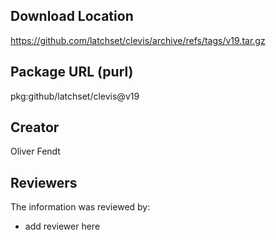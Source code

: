 ## Download Location

https://github.com/latchset/clevis/archive/refs/tags/v19.tar.gz

## Package URL (purl)

pkg:github/latchset/clevis@v19

## Creator

Oliver Fendt

## Reviewers

The information was reviewed by:

* add reviewer here
